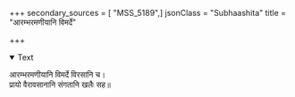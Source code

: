 +++
secondary_sources = [ "MSS_5189",]
jsonClass = "Subhaashita"
title = "आरम्भरमणीयानि विमर्दे"

+++

<details open><summary>Text</summary>

आरम्भरमणीयानि विमर्दे विरसानि च।  
प्रायो वैरावसानानि संगतानि खलैः सह॥
</details>
